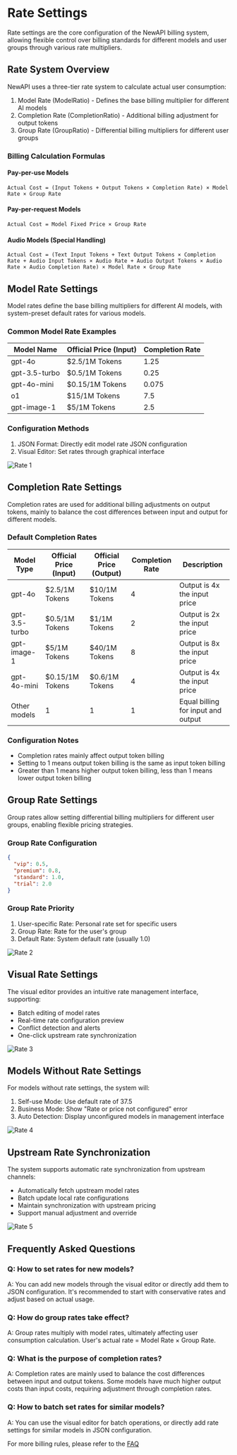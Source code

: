 # Rate Settings

Rate settings are the core configuration of the NewAPI billing system, allowing flexible control over billing standards for different models and user groups through various rate multipliers.

## Rate System Overview

NewAPI uses a three-tier rate system to calculate actual user consumption:

1. Model Rate (ModelRatio) - Defines the base billing multiplier for different AI models
2. Completion Rate (CompletionRatio) - Additional billing adjustment for output tokens
3. Group Rate (GroupRatio) - Differential billing multipliers for different user groups

### Billing Calculation Formulas

#### Pay-per-use Models
```
Actual Cost = (Input Tokens + Output Tokens × Completion Rate) × Model Rate × Group Rate
```

#### Pay-per-request Models
```
Actual Cost = Model Fixed Price × Group Rate
```

#### Audio Models (Special Handling)
```
Actual Cost = (Text Input Tokens + Text Output Tokens × Completion Rate + Audio Input Tokens × Audio Rate + Audio Output Tokens × Audio Rate × Audio Completion Rate) × Model Rate × Group Rate
```

## Model Rate Settings

Model rates define the base billing multipliers for different AI models, with system-preset default rates for various models.

### Common Model Rate Examples

| Model Name | Official Price (Input) | Completion Rate |
|------------|------------------------|-----------------|
| gpt-4o | $2.5/1M Tokens | 1.25 |
| gpt-3.5-turbo | $0.5/1M Tokens | 0.25 |
| gpt-4o-mini | $0.15/1M Tokens | 0.075 |
| o1 | $15/1M Tokens | 7.5 |
| gpt-image-1 | $5/1M Tokens | 2.5 |

### Configuration Methods

1. JSON Format: Directly edit model rate JSON configuration
2. Visual Editor: Set rates through graphical interface

![Rate 1](../../../assets/guide/rate-setting-1.png)

## Completion Rate Settings

Completion rates are used for additional billing adjustments on output tokens, mainly to balance the cost differences between input and output for different models.

### Default Completion Rates

| Model Type | Official Price (Input) | Official Price (Output) | Completion Rate | Description |
|------------|------------------------|-------------------------|-----------------|-------------|
| gpt-4o | $2.5/1M Tokens | $10/1M Tokens | 4 | Output is 4x the input price |
| gpt-3.5-turbo | $0.5/1M Tokens | $1/1M Tokens | 2 | Output is 2x the input price |
| gpt-image-1 | $5/1M Tokens | $40/1M Tokens | 8 | Output is 8x the input price |
| gpt-4o-mini | $0.15/1M Tokens | $0.6/1M Tokens | 4 | Output is 4x the input price |
| Other models | 1 | 1 | 1 | Equal billing for input and output |

### Configuration Notes

- Completion rates mainly affect output token billing
- Setting to 1 means output token billing is the same as input token billing
- Greater than 1 means higher output token billing, less than 1 means lower output token billing

## Group Rate Settings

Group rates allow setting differential billing multipliers for different user groups, enabling flexible pricing strategies.

### Group Rate Configuration

```json
{
  "vip": 0.5,
  "premium": 0.8,
  "standard": 1.0,
  "trial": 2.0
}
```

### Group Rate Priority

1. User-specific Rate: Personal rate set for specific users
2. Group Rate: Rate for the user's group
3. Default Rate: System default rate (usually 1.0)

![Rate 2](../../../assets/guide/rate-setting-2.png)

## Visual Rate Settings

The visual editor provides an intuitive rate management interface, supporting:

- Batch editing of model rates
- Real-time rate configuration preview
- Conflict detection and alerts
- One-click upstream rate synchronization

![Rate 3](../../../assets/guide/rate-setting-3.png)

## Models Without Rate Settings

For models without rate settings, the system will:

1. Self-use Mode: Use default rate of 37.5
2. Business Mode: Show "Rate or price not configured" error
3. Auto Detection: Display unconfigured models in management interface

![Rate 4](../../../assets/guide/rate-setting-4.png)

## Upstream Rate Synchronization

The system supports automatic rate synchronization from upstream channels:

- Automatically fetch upstream model rates
- Batch update local rate configurations
- Maintain synchronization with upstream pricing
- Support manual adjustment and override

![Rate 5](../../../assets/guide/rate-setting-5.png)

## Frequently Asked Questions

### Q: How to set rates for new models?
A: You can add new models through the visual editor or directly add them to JSON configuration. It's recommended to start with conservative rates and adjust based on actual usage.

### Q: How do group rates take effect?
A: Group rates multiply with model rates, ultimately affecting user consumption calculation. User's actual rate = Model Rate × Group Rate.

### Q: What is the purpose of completion rates?
A: Completion rates are mainly used to balance the cost differences between input and output tokens. Some models have much higher output costs than input costs, requiring adjustment through completion rates.

### Q: How to batch set rates for similar models?
A: You can use the visual editor for batch operations, or directly add rate settings for similar models in JSON configuration.

For more billing rules, please refer to the [FAQ](../support/faq.md) 